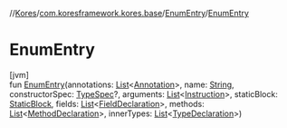 //[Kores](../../../index.md)/[com.koresframework.kores.base](../index.md)/[EnumEntry](index.md)/[EnumEntry](-enum-entry.md)

# EnumEntry

[jvm]\
fun [EnumEntry](-enum-entry.md)(annotations: [List](https://kotlinlang.org/api/latest/jvm/stdlib/kotlin.collections/-list/index.html)<[Annotation](../-annotation/index.md)>, name: [String](https://kotlinlang.org/api/latest/jvm/stdlib/kotlin/-string/index.html), constructorSpec: [TypeSpec](../-type-spec/index.md)?, arguments: [List](https://kotlinlang.org/api/latest/jvm/stdlib/kotlin.collections/-list/index.html)<[Instruction](../../com.koresframework.kores/-instruction/index.md)>, staticBlock: [StaticBlock](../-static-block/index.md), fields: [List](https://kotlinlang.org/api/latest/jvm/stdlib/kotlin.collections/-list/index.html)<[FieldDeclaration](../-field-declaration/index.md)>, methods: [List](https://kotlinlang.org/api/latest/jvm/stdlib/kotlin.collections/-list/index.html)<[MethodDeclaration](../-method-declaration/index.md)>, innerTypes: [List](https://kotlinlang.org/api/latest/jvm/stdlib/kotlin.collections/-list/index.html)<[TypeDeclaration](../-type-declaration/index.md)>)

